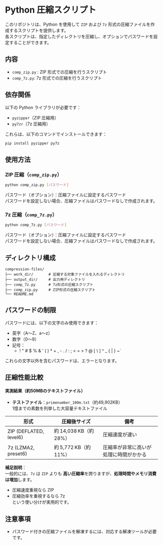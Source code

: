 # Python 圧縮スクリプト

このリポジトリは、Python を使用して `ZIP` および `7z` 形式の圧縮ファイルを作成するスクリプトを提供します。\
各スクリプトは、指定したディレクトリを圧縮し、オプションでパスワードを設定することができます。

## 内容
- `comp_zip.py` : ZIP 形式での圧縮を行うスクリプト
- `comp_7z.py`: 7z 形式での圧縮を行うスクリプト

## 依存関係
以下の Python ライブラリが必要です：

- `pyzipper`（ZIP 圧縮用）
- `py7zr`（7z 圧縮用）

これらは、以下のコマンドでインストールできます：

```bash
pip install pyzipper py7z
```
##  使用方法

### ZIP 圧縮（`comp_zip.py`）

```bash
python comp_zip.py [パスワード]
```

パスワード（オプション）：圧縮ファイルに設定するパスワード\
パスワードを設定しない場合、圧縮ファイルはパスワードなしで作成されます。

### 7z 圧縮（`comp_7z.py`）

```bash
python comp_7z.py [パスワード]
```

パスワード（オプション）：圧縮ファイルに設定するパスワード\
パスワードを設定しない場合、圧縮ファイルはパスワードなしで作成されます。

## ディレクトリ構成

```
compression-files/
├── work_dir/       # 圧縮する対象ファイルを入れるディレクトリ
├── output_dir/     # 出力用ディレクトリ
├── comp_7z.py      # 7z形式の圧縮スクリプト
├── comp_zip.py     # ZIP形式の圧縮スクリプト
└── README.md
```

## パスワードの制限

パスワードには、以下の文字のみ使用できます：

- 英字（A～Z、a～z）
- 数字（0～9）
- 記号：
    - ! " # $ % & ' ( ) * + , - . / : ; < = > ? @ [ \ ] ^ _ { | } ~`

これらの文字以外を含むパスワードは、エラーとなります。

## 圧縮性能比較

#### 実測結果（約50MBのテキストファイル）

- **テストファイル**：`primenumber_100m.txt`（約49,902KB）\
    1憶までの素数を列挙した大容量テキストファイル

| 形式 | 圧縮後サイズ | 備考 |
|------|---------------|------|
| ZIP (DEFLATED, level6) | 約 14,038 KB（約28%） | 圧縮速度が速い |
| 7z (LZMA2, preset6)     | 約 5,772 KB（約11%）  | 圧縮率が非常に高いが処理に時間がかかる |

**補足説明**：  
一般的には、`7z` は `ZIP` よりも **高い圧縮率**を誇りますが、**処理時間やメモリ消費は増加**します。  
- 圧縮速度重視なら ZIP  
- 圧縮効率を重視するなら 7z  
という使い分けが実用的です。

## 注意事項

- パスワード付きの圧縮ファイルを解凍するには、対応する解凍ツールが必要です。